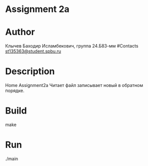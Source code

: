 # Assignment 2a
# Author
Клычев Баходир Исламбекович, группа 24.Б83-мм
#Contacts
st135363@student.spbu.ru
# Description
Home Assignment2a Читает файл записывает новый в обратном порядке.
# Build
make
# Run
./main

